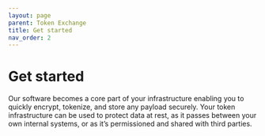 ```yaml
---
layout: page
parent: Token Exchange
title: Get started
nav_order: 2
---
```

# Get started

Our software becomes a core part of your infrastructure enabling you to quickly encrypt, tokenize, and store any payload securely. Your token infrastructure can be used to protect data at rest, as it passes between your own internal systems, or as it’s permissioned and shared with third parties.